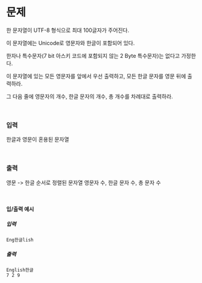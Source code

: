 # 문제

한 문자열이 UTF-8 형식으로 최대 100글자가 주어진다. 

이 문자열에는 Unicode로 영문자와 한글이 포함되어 있다.

한자나 특수문자(7 bit 아스키 코드에 포함되지 않는 2 Byte 특수문자)는 없다고 가정한다.

이 문자열에 있는 모든 영문자를 앞에서 우선 출력하고, 모든 한글 문자를 영문 뒤에 출력하라.

그 다음 줄에 영문자의 개수, 한글 문자의 개수, 총 개수를 차례대로 출력하라.

<br>

### 입력
한글과 영문이 혼용된 문자열

<br>

### 출력
영문 -> 한글 순서로 정렬된 문자열
영문자 수, 한글 문자 수, 총 문자 수

<br>

#### 입/출력 예시

##### 입력
```
Eng한글lish
```
##### 출력
```
English한글
7 2 9
```